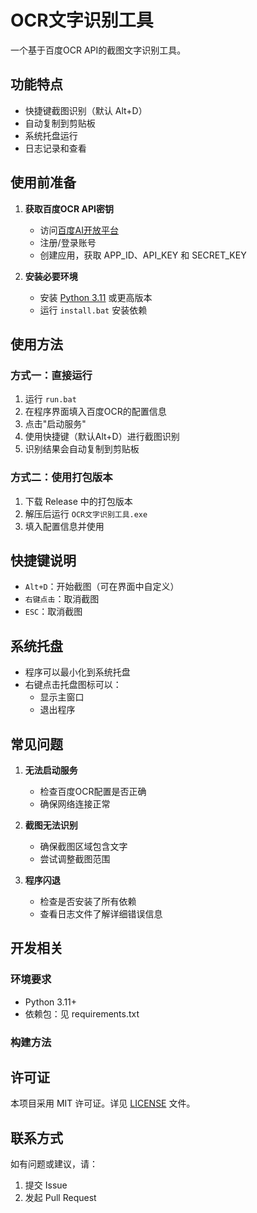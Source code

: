 # OCR文字识别工具

一个基于百度OCR API的截图文字识别工具。

## 功能特点

- 快捷键截图识别（默认 Alt+D）
- 自动复制到剪贴板
- 系统托盘运行
- 日志记录和查看

## 使用前准备

1. **获取百度OCR API密钥**
   - 访问[百度AI开放平台](https://console.bce.baidu.com/ai/)
   - 注册/登录账号
   - 创建应用，获取 APP_ID、API_KEY 和 SECRET_KEY

2. **安装必要环境**
   - 安装 [Python 3.11](https://www.python.org/downloads/) 或更高版本
   - 运行 `install.bat` 安装依赖

## 使用方法

### 方式一：直接运行

1. 运行 `run.bat`
2. 在程序界面填入百度OCR的配置信息
3. 点击"启动服务"
4. 使用快捷键（默认Alt+D）进行截图识别
5. 识别结果会自动复制到剪贴板

### 方式二：使用打包版本

1. 下载 Release 中的打包版本
2. 解压后运行 `OCR文字识别工具.exe`
3. 填入配置信息并使用

## 快捷键说明

- `Alt+D`：开始截图（可在界面中自定义）
- `右键点击`：取消截图
- `ESC`：取消截图

## 系统托盘

- 程序可以最小化到系统托盘
- 右键点击托盘图标可以：
  - 显示主窗口
  - 退出程序

## 常见问题

1. **无法启动服务**
   - 检查百度OCR配置是否正确
   - 确保网络连接正常

2. **截图无法识别**
   - 确保截图区域包含文字
   - 尝试调整截图范围

3. **程序闪退**
   - 检查是否安装了所有依赖
   - 查看日志文件了解详细错误信息

## 开发相关

### 环境要求

- Python 3.11+
- 依赖包：见 requirements.txt

### 构建方法

## 许可证

本项目采用 MIT 许可证。详见 [LICENSE](LICENSE) 文件。

## 联系方式

如有问题或建议，请：
1. 提交 Issue
2. 发起 Pull Request